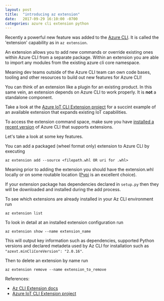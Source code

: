 ```yaml
---
layout: post
title:  "introducing az extension"
date:   2017-09-29 16:10:00 -0700
categories: azure cli extension python
---
```


Recently a powerful new feature was added to the [Azure CLI](https://github.com/Azure/azure-cli). It is called the 'extension' capability as in `az extension`.

An extension allows you to add new commands or override existing ones within Azure CLI from a separate package. Within an extension you are able to import any modules from the existing azure cli core namespace.

Meaning dev teams outside of the Azure CLI team can own code bases, tooling and other resources to build out new features for Azure CLI!

You can think of an extension like a plugin for an existing product. In this same vein, an extension depends on Azure CLI to work properly. It is **not** a standalone component.

Take a look at the [Azure IoT CLI Extension project](https://github.com/Azure/azure-iot-cli-extension) for a succint example of an available extension that expands existing IoT capabilities.

To access the extension command space, make sure you have [installed a recent version](https://docs.microsoft.com/en-us/cli/azure/install-azure-cli?view=azure-cli-latest) of Azure CLI that supports extensions.

Let's take a look at some key features.

You can add a packaged (wheel format only) extension to Azure CLI by executing

```
az extension add --source <filepath.whl OR uri for .whl>
```

Meaning prior to adding the extension you should have the extension.whl locally or on some routable location ([Pypi](https://pypi.python.org/pypi/azure-cli-iot-ext) is an excellent choice).

If your extension package has dependencies declared in `setup.py` then they will be downloaded and installed during the add process.


To see which extensions are already installed in your Az CLI environment run

```
az extension list
```


To look in detail at an installed extension configuration run

```
az extension show --name extension_name
```

This will output key information such as dependencies, supported Python versions and declared metadeta used by Az CLI for installation such as `"azext.minCliCoreVersion": "2.0.16"`.



Then to delete an extension by name run

```
az extension remove --name extension_to_remove
```


References:
- [Az CLI Extension docs](https://github.com/Azure/azure-cli/tree/master/doc/extensions)
- [Azure IoT CLI Extension project](https://github.com/Azure/azure-iot-cli-extension)